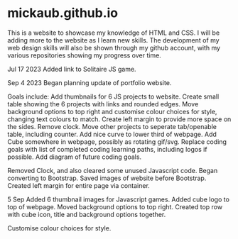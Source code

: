 # mickaub.github.io

This is a website to showcase my knowledge of HTML and CSS. I will be adding more to the website as I learn new skills.
The development of my web design skills will also be shown through my github account, with my various repositories showing my progress over time.

Jul 17 2023
Added link to Solitaire JS game.

Sep 4 2023
Began planning update of portfolio website.

Goals include:
Add thumbnails for 6 JS projects to website.
Create small table showing the 6 projects with links and rounded edges.
Move background options to top right and customise colour choices for style, changing text colours to match.
Create left margin to provide more space on the sides.
Remove clock.
Move other projects to seperate tab/openable table, including counter.
Add nice curve to lower third of webpage.
Add Cube somewhere in webpage, possibly as rotating gif/svg.
Replace coding goals with list of completed coding learning paths, including logos if possible.
Add diagram of future coding goals.

Removed Clock, and also cleared some unused Javascript code.
Began converting to Bootstrap.
Saved images of website before Bootstrap.
Created left margin for entire page via container.

5 Sep
Added 6 thumbnail images for Javascript games.
Added cube logo to top of webpage.
Moved background options to top right.
Created top row with cube icon, title and background options together.

Customise colour choices for style.